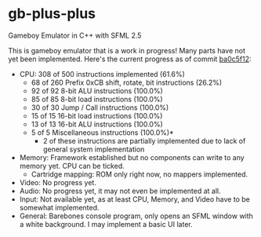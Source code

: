 # gb-plus-plus
Gameboy Emulator in C++ with SFML 2.5

This is gameboy emulator that is a work in progress! Many parts have not yet been implemented. Here's the current progress as of commit [ba0c5f12](https://github.com/dfrias100/gb-plus-plus/commit/ba0c5f1210719e1310589df4322c7ecc3c78c66d):
* CPU: 308 of 500 instructions implemented (61.6%)
	- 68 of 260 Prefix 0xCB shift, rotate, bit instructions (26.2%)
	- 92 of 92 8-bit ALU instructions (100.0%)
	- 85 of 85 8-bit load instructions (100.0%)
	- 30 of 30 Jump / Call instructions (100.0%)
	- 15 of 15 16-bit load instructions (100.0%)
	- 13 of 13 16-bit ALU instructions (100.0%)
	-  5 of 5 Miscellaneous instructions (100.0%)*
		- 2 of these instructions are partially implemented due to lack of general system implementation
* Memory: Framework established but no components can write to any memory yet. CPU can be ticked.
  - Cartridge mapping: ROM only right now, no mappers implemented.
* Video: No progress yet.
* Audio: No progress yet, it may not even be implemented at all.
* Input: Not available yet, as at least CPU, Memory, and Video have to be somewhat implemented.
* General: Barebones console program, only opens an SFML window with a white background. I may implement a basic UI later.
